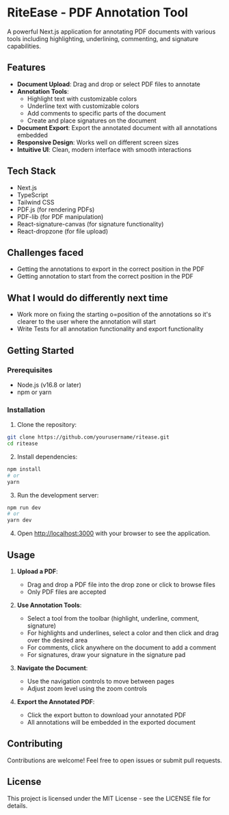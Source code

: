 # RiteEase - PDF Annotation Tool

A powerful Next.js application for annotating PDF documents with various tools including highlighting, underlining, commenting, and signature capabilities.

## Features

- **Document Upload**: Drag and drop or select PDF files to annotate
- **Annotation Tools**:
  - Highlight text with customizable colors
  - Underline text with customizable colors
  - Add comments to specific parts of the document
  - Create and place signatures on the document
- **Document Export**: Export the annotated document with all annotations embedded
- **Responsive Design**: Works well on different screen sizes
- **Intuitive UI**: Clean, modern interface with smooth interactions

## Tech Stack

- Next.js
- TypeScript
- Tailwind CSS
- PDF.js (for rendering PDFs)
- PDF-lib (for PDF manipulation)
- React-signature-canvas (for signature functionality)
- React-dropzone (for file upload)

## Challenges faced

- Getting the annotations to export in the correct position in the PDF
- Getting annotation to start from the correct position in the PDF

## What I would do differently next time

- Work more on fixing the starting o=position of the annotations so it's clearer to the user where the annotation will start
- Write Tests for all annotation functionality and export functionality


## Getting Started

### Prerequisites

- Node.js (v16.8 or later)
- npm or yarn

### Installation

1. Clone the repository:
```bash
git clone https://github.com/yourusername/ritease.git
cd ritease
```

2. Install dependencies:
```bash
npm install
# or
yarn
```

3. Run the development server:
```bash
npm run dev
# or
yarn dev
```

4. Open [http://localhost:3000](http://localhost:3000) with your browser to see the application.

## Usage

1. **Upload a PDF**:
   - Drag and drop a PDF file into the drop zone or click to browse files
   - Only PDF files are accepted

2. **Use Annotation Tools**:
   - Select a tool from the toolbar (highlight, underline, comment, signature)
   - For highlights and underlines, select a color and then click and drag over the desired area
   - For comments, click anywhere on the document to add a comment
   - For signatures, draw your signature in the signature pad

3. **Navigate the Document**:
   - Use the navigation controls to move between pages
   - Adjust zoom level using the zoom controls

4. **Export the Annotated PDF**:
   - Click the export button to download your annotated PDF
   - All annotations will be embedded in the exported document

## Contributing

Contributions are welcome! Feel free to open issues or submit pull requests.

## License

This project is licensed under the MIT License - see the LICENSE file for details. 